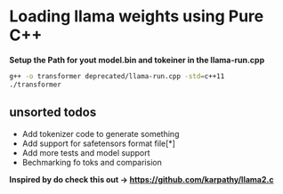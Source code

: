 # Loading llama weights using Pure C++

**Setup the Path for yout model.bin and tokeiner in the llama-run.cpp**

```bash
g++ -o transformer deprecated/llama-run.cpp -std=c++11 
./transformer
```
## unsorted todos

- Add tokenizer code to generate something
- Add support for safetensors format file[*]
- Add more tests and model support
- Bechmarking fo toks and comparision

**Inspired by do check this out -> https://github.com/karpathy/llama2.c**